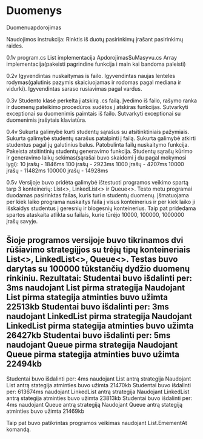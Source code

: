 # Duomenys
Duomenuapdorojimas

Naudojimos instrukcija: Rinktis iš duotų pasirinkimų įrašant pasirinkimų raides.

0.1v
program.cs List implementacija
ApdorojimasSuMasyvu.cs Array implementacija(pakeisti pagrindine funkcija i main kai bandoma paleisti)

0.2v
Igyvendintas nuskaitymas is failo.
Igyvendintas naujas lenteles rodymas(galutinis pazymis skaiciuojamas ir rodomas pagal mediana ir vidurki).
Igyvendintas saraso rusiavimas pagal vardus.

0.3v
Studento klasė perkelta į atskirą .cs failą.
Įvedimo iš failo, rašymo ranka ir duomenų pateikimo procedūros sudėtos į atskiras funkcijas.
Sutvarkyti exceptionai su duomenimis paimtais iš failo.
Sutvarkyti exceptionai su duomenimis įrašytais klaviatūra.

0.4v
Sukurta galimybė kurti studentų sąrašus su atsitinktiniais pažymiais.
Sukurta galimybė studentų sarašus patalpinti į failą.
Sukurta galimybė atkirti studentus pagal jų galutinius balus.
Patobulinta failų nuskaitymo funkcija.
Pakeista atsitintinių studentų generavimo funkcija.
Studentų sąrašų kūrimo ir generavimo laikų sekimas(sąrašai buvo skaidomi į du pagal mokymosi lygi):
10 įrašų - 1846ms
100 įrašų - 2923ms
1000 įrašų - 4207ms
10000 įrašų - 11482ms
100000 įrašų - 14928ms

0.5v
Versijoje buvo pridėta galimybė ištestuoti programos veikimo spartą tarp 3 konteinerių: List<>, LinkedList<> ir Queue<>. Testo metu programai duodamas pasirinktas failas, kuris turi n studentų duomenų. Įšmatuojama per kiek laiko programa nuskaitys faila į visus konteinerius ir per kiek laiko ji išskaidys studentus į geresnių ir blogesnių konteinerius. Taip pat pridedama spartos ataskaita atlikta su failais, kurie tūrėjo 10000, 100000, 1000000 įrašų savyje.

Šioje programos versijoje buvo tikrinamos dvi rūšiavimo strategijjos su trėjų tipų konteineriais List<>, LinkedList<>, Queue<>. Testas buvo darytas su 100000 tūkstančių dydžio duomenų rinkiniu. Rezultatai:
Studentai buvo išdalinti per: 3ms naudojant List<Student> pirma strategija
Naudojant List<Student> pirma stategija atminties buvo užimta 22513kb
Studentai buvo išdalinti per: 3ms naudojant LinkedList<Student> pirma strategija
Naudojant LinkedList<Student> pirma stategija atminties buvo užimta 26427kb
Studentai buvo išdalinti per: 5ms naudojant Queue<Student> pirma strategija
Naudojant Queue<Student> pirma stategija atminties buvo užimta 22494kb
----------------------------------------------------------------------------------
Studentai buvo išdalinti per: 4ms naudojant List<Student> antrą strategija
Naudojant List<Student> antrą stategija atminties buvo užimta 21470kb
Studentai buvo išdalinti per: 613674ms naudojant LinkedList<Student> antrą strategija
Naudojant LinkedList<Student> antrą stategija atminties buvo užimta 23813kb
Studentai buvo išdalinti per: 4ms naudojant Queue<Student> antrą strategiją
Naudojant Queue<Student> antrą stategiją atminties buvo užimta 21469kb

Taip pat buvo patikrintas programos veikimas naudojant List.EmementAt komandą.
